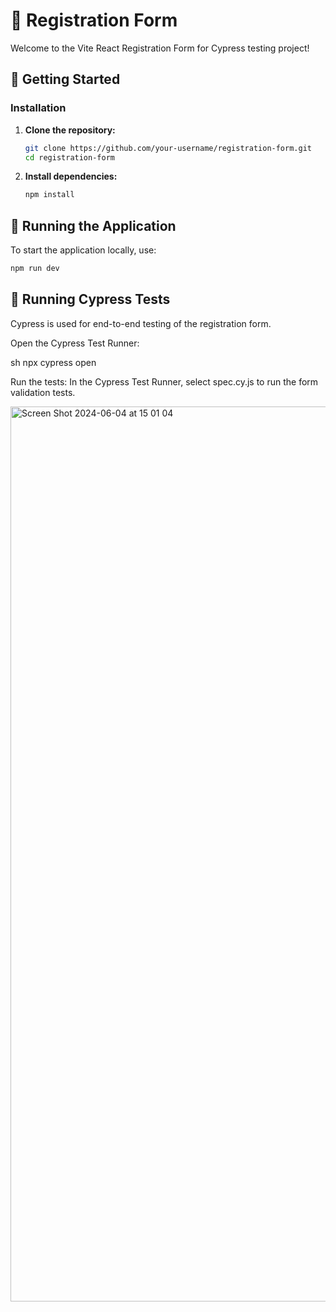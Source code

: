 # 🌟 Registration Form

Welcome to the Vite React Registration Form for Cypress testing project! 

## 🚀 Getting Started

### Installation

1. **Clone the repository:**
    ```sh
    git clone https://github.com/your-username/registration-form.git
    cd registration-form
    ```

2. **Install dependencies:**
    ```sh
    npm install
    ```

## 🔧 Running the Application

To start the application locally, use:

```sh
npm run dev
```

## 🧪 Running Cypress Tests
Cypress is used for end-to-end testing of the registration form.

Open the Cypress Test Runner:

sh
npx cypress open

Run the tests:
In the Cypress Test Runner, select spec.cy.js to run the form validation tests.

<img width="1432" alt="Screen Shot 2024-06-04 at 15 01 04" src="https://github.com/MildaRuz/project2-reg-form-testing-cypress/assets/145338483/aeb72897-e9ee-437d-b487-2e8069c6e894">

